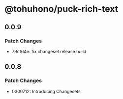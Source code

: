 # @tohuhono/puck-rich-text

## 0.0.9

### Patch Changes

- 79cf64e: fix changeset release build

## 0.0.8

### Patch Changes

- 0300712: Introducing Changesets
